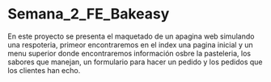 # Semana_2_FE_Bakeasy
En este proyecto se presenta el maquetado de un apagina web simulando una respoteria, primeor encontraremos en el index una pagina inicial y un menu superior donde encontraremos información osbre la pasteleria, los sabores que manejan, un formulario para hacer un pedido y los pedidos que los clientes han echo.
